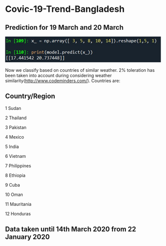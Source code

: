 # Covic-19-Trend-Bangladesh
## Prediction for 19 March and 20 March
![Alt text](https://github.com/MahirMahbub/Covic-19-Trend-Bangladesh/blob/master/similar%20weather.jpg "Optional Title")



Now we classify based on countries of similar weather. 2% toleration has been taken into account during considering weather similarity(http://www.codeminders.com/).
Countries are:
## Country/Region

1	Sudan

2	Thailand

3	Pakistan

4	Mexico

5	India

6	Vietnam

7	Philippines

8	Ethiopia

9	Cuba

10	Oman

11	Mauritania

12	Honduras

## Data taken until 14th March 2020 from 22 January 2020
